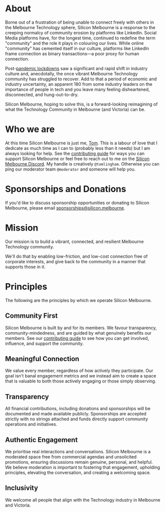 # About

Borne out of a frustration of being unable to connect freely with others in the Melbourne Technology sphere, Silicon Melbourne is a response to the creeping normalcy of community erosion by platforms like LinkedIn. Social Media platforms have, for the longest time, continued to redefine the term "community" and the role it plays in colouring our lives. While online "community" has cemented itself in our culture, platforms like LinkedIn frame connection as binary transactions—a poor proxy for human connection.

Post-[pandemic lockdowns](https://en.wikipedia.org/wiki/COVID-19_pandemic_in_Victoria) saw a significant and rapid shift in industry culture and, anecdotally, the once vibrant Melbourne Technology community has struggled to recover. Add to that a period of economic and industry uncertainty, an apparent 180 from some industry leaders on the importance of people in tech and you leave many feeling disheartened, disconnected, and hung-out-to-dry.

Silicon Melbourne, hoping to solve this, is a forward-looking reimagining of what the Technology Community in Melbourne (and Victoria) can be.

# Who we are

At this time Silicon Melbourne is just me, [Tom](https://tomlingham.com/). This is a labour of love that I dedicate as much time as I can to (probably less than it needs) but I am always looking for help. See the [contributing guide](./contributing/01-getting-started.md) for ways you can support Silicon Melbourne or feel free to reach out to me on the [Silicon Melbourne Discord](https://silicon.melbourne/). My handle is creatively `@tomlingham`. Otherwise you can ping our moderator team `@moderator` and someone will help you.

# Sponsorships and Donations

If you'd like to discuss sponsorship opportunities or donating to Silicon Melbourne, please email [sponsorships@silicon.melbourne](mailto:sponsorships@silicon.melbourne).

# Mission

Our mission is to build a vibrant, connected, and resilient Melbourne Technology community.

We'll do that by enabling low-friction, and low-cost connection free of corporate interests, and give back to the community in a manner that supports those in it.

# Principles

The following are the principles by which we operate Silicon Melbourne.

## Community First

Silicon Melbourne is built by and for its members. We favour transparency, community-mindedness, and are guided by what genuinely benefits our members. See our [contributing guide](./contributing/01-getting-started.md) to see how you can get involved, influence, and support the community.

## Meaningful Connection

We value every member, regardless of how actively they participate. Our goal isn't banal engagement metrics and we instead aim to create a space that is valuable to both those actively engaging or those simply observing.

## Transparency

All financial contributions, including donations and sponsorships will be documented and made available publicly. Sponsorships are accepted strictly with no strings attached and funds directly support community operations and initiatives.

## Authentic Engagement

We prioritise real interactions and conversations. Silicon Melbourne is a moderated space free from commercial agendas and unsolicited promotions, ensuring discussions remain genuine, personal, and helpful. We believe moderation is important to fostering that engagement, upholding principles, elevating the conversation, and creating a welcoming space.

## Inclusivity

We welcome all people that align with the Technology industry in Melbourne and Victoria.